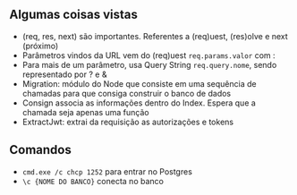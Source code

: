 ## Algumas coisas vistas
- (req, res, next) são importantes. Referentes a (req)uest, (res)olve e next (próximo)
- Parâmetros vindos da URL vem do (req)uest `req.params.valor` com :
- Para mais de um parâmetro, usa Query String `req.query.nome`, sendo representado por ? e &
- Migration: módulo do Node que consiste em uma sequência de chamadas para que consiga construir o banco de dados
- Consign associa as informações dentro do Index. Espera que a chamada seja apenas uma função
- ExtractJwt: extrai da requisição as autorizações e tokens

## Comandos
- `cmd.exe /c chcp 1252` para entrar no Postgres
- `\c {NOME DO BANCO}` conecta no banco